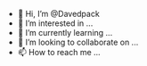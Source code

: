 - 👋 Hi, I’m @Davedpack
- 👀 I’m interested in ...
- 🌱 I’m currently learning ...
- 💞️ I’m looking to collaborate on ...
- 📫 How to reach me ...

<!---
Davedpack/Davedpack is a ✨ special ✨ repository because its `README.md` (this file) appears on your GitHub profile.
You can click the Preview link to take a look at your changes.
--->
